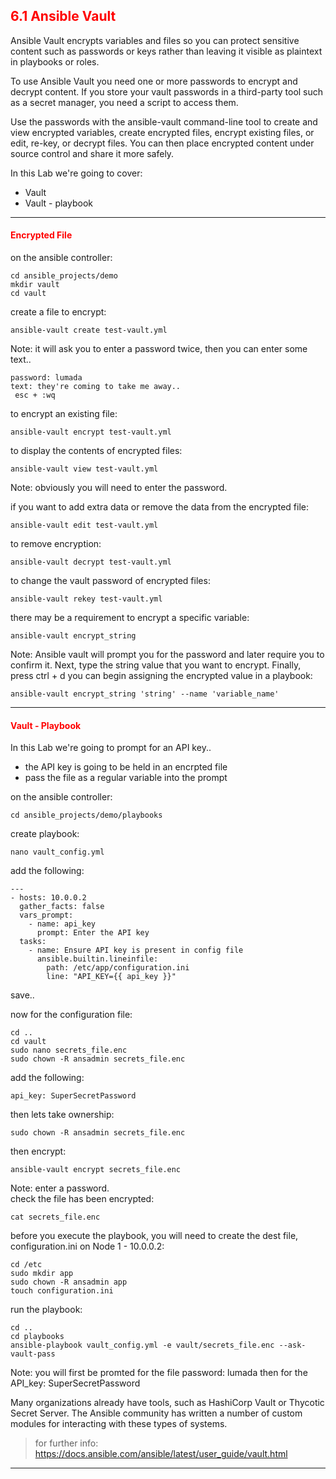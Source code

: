 ## <font color='red'> 6.1 Ansible Vault </font>
Ansible Vault encrypts variables and files so you can protect sensitive content such as passwords or keys rather than leaving it visible as plaintext in playbooks or roles.  

To use Ansible Vault you need one or more passwords to encrypt and decrypt content. If you store your vault passwords in a third-party tool such as a secret manager, you need a script to access them. 

Use the passwords with the ansible-vault command-line tool to create and view encrypted variables, create encrypted files, encrypt existing files, or edit, re-key, or decrypt files. You can then place encrypted content under source control and share it more safely.

In this Lab we're going to cover:
* Vault
* Vault - playbook
---

#### <font color='red'>Encrypted File</font>

on the ansible controller:
```
cd ansible_projects/demo
mkdir vault
cd vault
```
create a file to encrypt:
```
ansible-vault create test-vault.yml
```
Note: it will ask you to enter a password twice, then you can enter some text..
```
password: lumada  
text: they're coming to take me away..
 esc + :wq
```
to encrypt an existing file:
```
ansible-vault encrypt test-vault.yml
```
to display the contents of encrypted files:
```
ansible-vault view test-vault.yml
```
Note: obviously you will need to enter the password.

if you want to add extra data or remove the data from the encrypted file:
```
ansible-vault edit test-vault.yml
```
to remove encryption:
```
ansible-vault decrypt test-vault.yml
```
to change the vault password of encrypted files:
```
ansible-vault rekey test-vault.yml
```
there may be a requirement to encrypt a specific variable:
```
ansible-vault encrypt_string
```
Note: Ansible vault will prompt you for the password and later require you to confirm it. Next, type the string value that you want to encrypt. Finally, press ctrl + d
you can begin assigning the encrypted value in a playbook:
```
ansible-vault encrypt_string 'string' --name 'variable_name'
```

---

#### <font color='red'>Vault - Playbook</font>
In this Lab we're going to prompt for an API key..
* the API key is going to be held in an encrpted file
* pass the file as a regular variable into the prompt

on the ansible controller:
```
cd ansible_projects/demo/playbooks
```
create playbook:
```
nano vault_config.yml
```
add the following:
```
---
- hosts: 10.0.0.2
  gather_facts: false
  vars_prompt:
    - name: api_key
      prompt: Enter the API key
  tasks:
    - name: Ensure API key is present in config file
      ansible.builtin.lineinfile:
        path: /etc/app/configuration.ini
        line: "API_KEY={{ api_key }}"
```
save..

now for the configuration file:
```
cd ..
cd vault
sudo nano secrets_file.enc
sudo chown -R ansadmin secrets_file.enc
```
add the following:
```
api_key: SuperSecretPassword
```
then lets take ownership:
```
sudo chown -R ansadmin secrets_file.enc
```
then encrypt:
```
ansible-vault encrypt secrets_file.enc
```
Note: enter a password.  
check the file has been encrypted:
```
cat secrets_file.enc
```
before you execute the playbook, you will need to create the dest file, configuration.ini on Node 1 - 10.0.0.2:
```
cd /etc
sudo mkdir app
sudo chown -R ansadmin app
touch configuration.ini
```

run the playbook:
```
cd ..
cd playbooks
ansible-playbook vault_config.yml -e vault/secrets_file.enc --ask-vault-pass  
```
Note:  you will first be promted for the file password: lumada then for the API_key: SuperSecretPassword

Many organizations already have tools, such as HashiCorp Vault or Thycotic Secret Server. The Ansible community has written a number of custom modules for interacting with these types of systems.

  > for further info: https://docs.ansible.com/ansible/latest/user_guide/vault.html

---